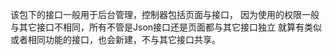该包下的接口一般用于后台管理，控制器包括页面与接口，
因为使用的权限一般与其它接口不相同，所有不管是Json接口还是页面都与其它接口独立
就算有类似或者相同功能的接口，也会新建，不与其它接口共享。


